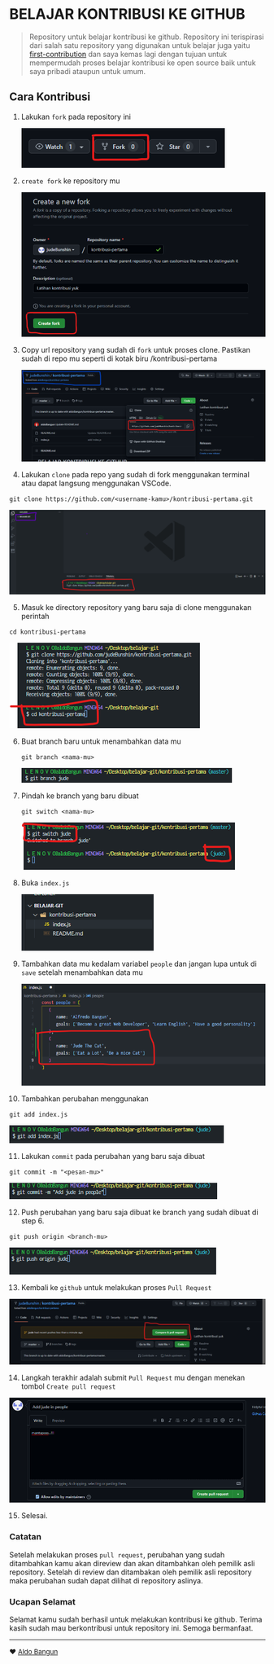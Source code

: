 # BELAJAR KONTRIBUSI KE GITHUB

> Repository untuk belajar kontribusi ke github. Repository ini terispirasi dari salah satu repository yang digunakan untuk belajar juga yaitu [first-contribution](https://github.com/firstcontributions/first-contributions) dan saya kemas lagi dengan tujuan untuk mempermudah proses belajar kontribusi ke open source baik untuk saya pribadi ataupun untuk umum.

## Cara Kontribusi

1. Lakukan `fork` pada repository ini

   ![Fork Repository](images/fork.png)


2. `create fork` ke repository mu

   ![Create Fork](images/create-fork.png)


3. Copy url repository yang sudah di `fork` untuk proses clone. Pastikan sudah di repo mu seperti di kotak biru <nama-kamu>/kontribusi-pertama

   ![Copy Url](images/copy-git-url.png)


4. Lakukan `clone` pada repo yang sudah di fork menggunakan terminal atau dapat langsung menggunakan VSCode.

```
git clone https://github.com/<username-kamu>/kontribusi-pertama.git
```

   ![Clone Repo](images/clone-repo.png)


5. Masuk ke directory repository yang baru saja di clone menggunakan perintah

```
cd kontribusi-pertama
```

   ![Change Directory](images/change-directory.png)


6. Buat branch baru untuk menambahkan data mu

   ```
   git branch <nama-mu>
   ```

   ![Add New Branch](images/create-new-branch.png)


7. Pindah ke branch yang baru dibuat

   ```
   git switch <nama-mu>
   ```

   ![Switch branch](images/switch-branch.png)


8. Buka `index.js`

   ![Open Index.js](images/open-index.js.png)


9. Tambahkan data mu kedalam variabel `people` dan jangan lupa untuk di `save` setelah menambahkan data mu

   ![Add new data](images/add-new-object.png)


10. Tambahkan perubahan menggunakan 

   ```
   git add index.js
   ```

   ![Add Change](images/git-add.png)


11. Lakukan `commit` pada perubahan yang baru saja dibuat

   ```
   git commit -m "<pesan-mu>"
   ```

   ![Commit Changes](images/commit-change.png)


12. Push perubahan yang baru saja dibuat ke branch yang sudah dibuat di step 6.

   ```
   git push origin <branch-mu>
   ```

   ![Push Changes](images/push-branch.png)


13. Kembali ke `github` untuk melakukan proses `Pull Request`

   ![Compare and Pull Request](images/pull-request.png)


14. Langkah terakhir adalah submit `Pull Request` mu dengan menekan tombol `Create pull request`

   ![Create Pull Request](images/create-pull-request.png)


15. Selesai.


### Catatan

Setelah melakukan proses `pull request`, perubahan yang sudah ditambahkan kamu akan direview dan akan ditambahkan oleh pemilik asli repository. Setelah di review dan ditambakan oleh pemilik asli repository maka perubahan sudah dapat dilihat di repository aslinya. 


### Ucapan Selamat

Selamat kamu sudah berhasil untuk melakukan kontribusi ke github. Terima kasih sudah mau berkontribusi untuk repository ini. Semoga bermanfaat.

---

<font size="2"> ❤️ [Aldo Bangun](https://github.com/aldobangun) </font>